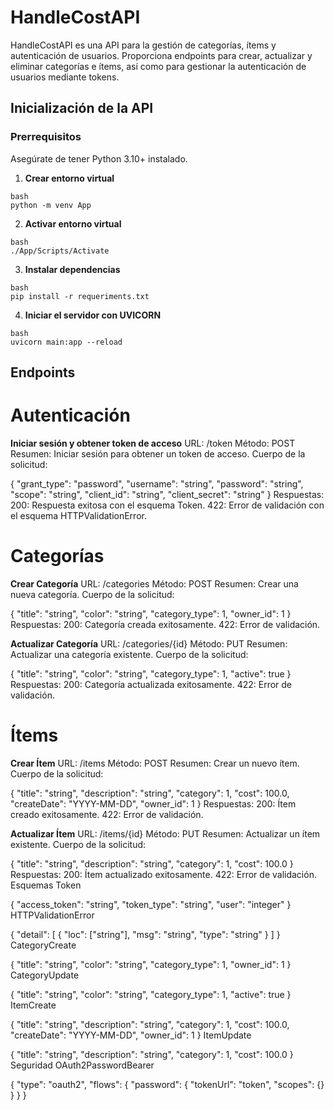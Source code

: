 # HandleCostAPI

HandleCostAPI es una API para la gestión de categorías, ítems y autenticación de usuarios. Proporciona endpoints para crear, actualizar y eliminar categorías e ítems, así como para gestionar la autenticación de usuarios mediante tokens.

## Inicialización de la API

### Prerrequisitos

Asegúrate de tener Python 3.10+ instalado.

1. **Crear entorno virtual**
```
bash
python -m venv App
```

2. **Activar entorno virtual**
```
bash
./App/Scripts/Activate
```

3. **Instalar dependencias**
```
bash
pip install -r requeriments.txt
```

4. **Iniciar el servidor con UVICORN**
```
bash
uvicorn main:app --reload
```

## Endpoints

# Autenticación
**Iniciar sesión y obtener token de acceso**
URL: /token
Método: POST
Resumen: Iniciar sesión para obtener un token de acceso.
Cuerpo de la solicitud:

{
  "grant_type": "password",
  "username": "string",
  "password": "string",
  "scope": "string",
  "client_id": "string",
  "client_secret": "string"
}
Respuestas:
200: Respuesta exitosa con el esquema Token.
422: Error de validación con el esquema HTTPValidationError.

# Categorías
**Crear Categoría**
URL: /categories
Método: POST
Resumen: Crear una nueva categoría.
Cuerpo de la solicitud:

{
  "title": "string",
  "color": "string",
  "category_type": 1,
  "owner_id": 1
}
Respuestas:
200: Categoría creada exitosamente.
422: Error de validación.

**Actualizar Categoría**
URL: /categories/{id}
Método: PUT
Resumen: Actualizar una categoría existente.
Cuerpo de la solicitud:

{
  "title": "string",
  "color": "string",
  "category_type": 1,
  "active": true
}
Respuestas:
200: Categoría actualizada exitosamente.
422: Error de validación.

# Ítems
**Crear Ítem**
URL: /items
Método: POST
Resumen: Crear un nuevo ítem.
Cuerpo de la solicitud:

{
  "title": "string",
  "description": "string",
  "category": 1,
  "cost": 100.0,
  "createDate": "YYYY-MM-DD",
  "owner_id": 1
}
Respuestas:
200: Ítem creado exitosamente.
422: Error de validación.

**Actualizar Ítem**
URL: /items/{id}
Método: PUT
Resumen: Actualizar un ítem existente.
Cuerpo de la solicitud:

{
  "title": "string",
  "description": "string",
  "category": 1,
  "cost": 100.0
}
Respuestas:
200: Ítem actualizado exitosamente.
422: Error de validación.
Esquemas
Token

{
  "access_token": "string",
  "token_type": "string",
  "user": "integer"
}
HTTPValidationError

{
  "detail": [
    {
      "loc": ["string"],
      "msg": "string",
      "type": "string"
    }
  ]
}
CategoryCreate

{
  "title": "string",
  "color": "string",
  "category_type": 1,
  "owner_id": 1
}
CategoryUpdate

{
  "title": "string",
  "color": "string",
  "category_type": 1,
  "active": true
}
ItemCreate

{
  "title": "string",
  "description": "string",
  "category": 1,
  "cost": 100.0,
  "createDate": "YYYY-MM-DD",
  "owner_id": 1
}
ItemUpdate

{
  "title": "string",
  "description": "string",
  "category": 1,
  "cost": 100.0
}
Seguridad
OAuth2PasswordBearer

{
  "type": "oauth2",
  "flows": {
    "password": {
      "tokenUrl": "token",
      "scopes": {}
    }
  }
}
